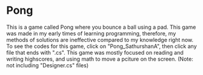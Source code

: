 # Pong
This is a game called Pong where you bounce a ball using a pad. 
This game was made in my early times of learning programming, therefore, my methods of solutions are ineffective compared to my knowledge right now. 
To see the codes for this game, click on "Pong_SathurshanA", then click any file that ends with ".cs".
This game was mostly focused on reading and writing highscores, and using math to move a pciture on the screen.
(Note: not including "Designer.cs" files)
